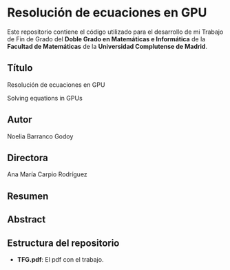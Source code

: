 # Resolución de ecuaciones en GPU

Este repositorio contiene el código utilizado para el desarrollo de mi Trabajo de Fin de Grado del **Doble Grado en Matemáticas e Informática** de la **Facultad de Matemáticas** de la **Universidad Complutense de Madrid**.

## Título
Resolución de ecuaciones en GPU

Solving equations in GPUs

## Autor
Noelia Barranco Godoy
## Directora
Ana María Carpio Rodríguez

## Resumen


## Abstract



## Estructura del repositorio

- **TFG.pdf**: El pdf con el trabajo.
